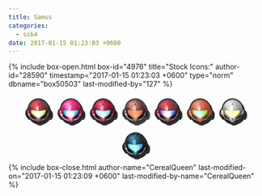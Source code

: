 ```yaml
---
title: Samus
categories:
  - ssb4
date: 2017-01-15 01:23:03 +0600
---
```

{% include box-open.html box-id="4976" title="Stock Icons:" author-id="28590" timestamp="2017-01-15 01:23:03 +0600" type="norm" dbname="box50503" last-modified-by="127" %}
<center><img src="Stock_1.png" /><img src="Stock_2.png" /><img src="Stock_3.png" /><img src="Stock_4.png" /><img src="Stock_5.png" /><img src="Stock_6.png" /><img src="Stock_7.png" /><img src="Stock_8.png" /></center>
{% include box-close.html author-name="CerealQueen" last-modified-on="2017-01-15 01:23:09 +0600" last-modified-by-name="CerealQueen" %}
